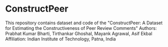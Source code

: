 # ConstructPeer
This repository contains dataset and code of the "ConstructPeer: A Dataset for Estimating the Constructiveness of Peer Review Comments" Authors: Prabhat Kumar Bharti, Tirthankar Ghoshal, Mayank Agrawal, Asif Ekbal Affiliation: Indian Institute of Technology, Patna, India
